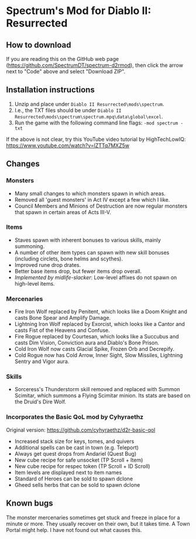 # Spectrum's Mod for Diablo II: Resurrected

## How to download

If you are reading this on the GitHub web page (https://github.com/SpectrumDT/spectrum-d2rmod), then click the arrow next to "Code" above and select "Download ZIP".

## Installation instructions

1. Unzip and place under `Diablo II Resurrected\mods\spectrum`. 
2. I.e., the TXT files should be under `Diablo II Resurrected\mods\spectrum\spectrum.mpq\data\global\excel`.
3. Run the game with the following command line flags: `-mod spectrum -txt`

If the above is not clear, try this YouTube video tutorial by HighTechLowIQ: https://www.youtube.com/watch?v=lZTTq7MXZ5w 

## Changes
### Monsters
* Many small changes to which monsters spawn in which areas.
* Removed all 'guest monsters' in Act IV except a few which I like.
* Council Members and Minions of Destruction are now regular monsters that spawn in certain areas of Acts III-V.

### Items
* Staves spawn with inherent bonuses to various skills, mainly summoning.
* A number of other item types can spawn with new skill bonuses (including circlets, bone helms and scythes).
* Improved rune drop drates.
* Better base items drop, but fewer items drop overall.
* _Implemented by midlife-slacker_: Low-level affixes do not spawn on high-level items.

### Mercenaries
* Fire Iron Wolf replaced by Penitent, which looks like a Doom Knight and casts Bone Spear and Amplify Damage.
* Lightning Iron Wolf replaced by Exorcist, which looks like a Cantor and casts Fist of the Heavens and Confuse.
* Fire Rogue replaced by Courtesan, which looks like a Succubus and casts Dim Vision, Conviction aura and Diablo's Bone Prison.
* Cold Iron Wolf now casts Glacial Spike, Frozen Orb and Decrepify.
* Cold Rogue now has Cold Arrow, Inner Sight, Slow Missiles, Lightning Sentry and Vigor aura.

### Skills
* Sorceress's Thunderstorm skill removed and replaced with Summon Scimitar, which summons a Flying Scimitar minion. Its stats are based on the Druid's Dire Wolf.

### Incorporates the Basic QoL mod by Cyhyraethz
Original version: https://github.com/cyhyraethz/d2r-basic-qol 
* Increased stack size for keys, tomes, and quivers
* Additional spells can be cast in town (e.g. Teleport)
* Always get quest drops from Andariel (Quest Bug)
* New cube recipe for safe unsocket (TP Scroll + Item)
* New cube recipe for respec token (TP Scroll + ID Scroll)
* Item levels are displayed next to item names
* Standard of Heroes can be sold to spawn dclone
* Gheed sells herbs that can be sold to spawn dclone

## Known bugs
The monster mercenaries sometimes get stuck and freeze in place for a minute or more. They usually recover on their own, but it takes time. A Town Portal might help. I have not found out what causes this.



